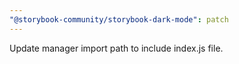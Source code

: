```yaml
---
"@storybook-community/storybook-dark-mode": patch
---
```


Update manager import path to include index.js file.
